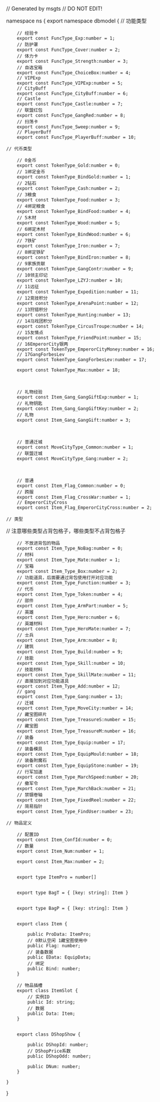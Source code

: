 // Generated by msgts
// DO NOT EDIT!

namespace ns {
	export namespace dbmodel {
	// 功能类型
		
		// 经验卡
		export const FuncType_Exp:number = 1; 
		// 防护罩
		export const FuncType_Cover:number = 2; 
		// 体力卡
		export const FuncType_Strength:number = 3; 
		// 自选宝箱
		export const FuncType_ChoiceBox:number = 4; 
		// VIPExp
		export const FuncType_VIPExp:number = 5; 
		// CityBuff
		export const FuncType_CityBuff:number = 6; 
		// Castle
		export const FuncType_Castle:number = 7; 
		// 联盟红包
		export const FuncType_GangRed:number = 8; 
		// 扫荡卡
		export const FuncType_Sweep:number = 9; 
		// PlayerBuff
		export const FuncType_PlayerBuff:number = 10; 
		
	// 代币类型
		
		// 0金币
		export const TokenType_Gold:number = 0; 
		// 1绑定金币
		export const TokenType_BindGold:number = 1; 
		// 2钻石
		export const TokenType_Cash:number = 2; 
		// 3粮食
		export const TokenType_Food:number = 3; 
		// 4绑定粮食
		export const TokenType_BindFood:number = 4; 
		// 5木材
		export const TokenType_Wood:number = 5; 
		// 6绑定木材
		export const TokenType_BindWood:number = 6; 
		// 7铁矿
		export const TokenType_Iron:number = 7; 
		// 8绑定铁矿
		export const TokenType_BindIron:number = 8; 
		// 9家族贡献
		export const TokenType_GangContr:number = 9; 
		// 10领主印记
		export const TokenType_LZYJ:number = 10; 
		// 11远征
		export const TokenType_Expedition:number = 11; 
		// 12竞技积分
		export const TokenType_ArenaPoint:number = 12; 
		// 13狩猎积分
		export const TokenType_Hunting:number = 13; 
		// 14马戏团积分
		export const TokenType_CircusTroupe:number = 14; 
		// 15友情点
		export const TokenType_FriendPoint:number = 15; 
		// 16EmperorCity银两
		export const TokenType_EmperorCityMoney:number = 16; 
		// 17GangForbesLev
		export const TokenType_GangForbesLev:number = 17; 
		
		export const TokenType_Max:number = 18; 
		
	
		
		// 礼物经验
		export const Item_Gang_GangGiftExp:number = 1; 
		// 礼物钥匙
		export const Item_Gang_GangGiftKey:number = 2; 
		// 礼物
		export const Item_Gang_GangGift:number = 3; 
		
	
		
		// 普通迁城
		export const MoveCityType_Common:number = 1; 
		// 联盟迁城
		export const MoveCityType_Gang:number = 2; 
		
	
		
		// 普通
		export const Item_Flag_Common:number = 0; 
		// 跨服
		export const Item_Flag_CrossWar:number = 1; 
		// EmperorCityCross
		export const Item_Flag_EmperorCityCross:number = 2; 
		
	// 类型
// 注意哪些类型占背包格子，哪些类型不占背包格子
		
		// 不放进背包的物品
		export const Item_Type_NoBag:number = 0; 
		// 材料
		export const Item_Type_Mate:number = 1; 
		// 宝箱
		export const Item_Type_Box:number = 2; 
		// 功能道具，后面要通过背包使用打开对应功能
		export const Item_Type_Function:number = 3; 
		// 代币
		export const Item_Type_Token:number = 4; 
		// 部件
		export const Item_Type_ArmPart:number = 5; 
		// 英雄
		export const Item_Type_Hero:number = 6; 
		// 英雄材料
		export const Item_Type_HeroMate:number = 7; 
		// 士兵
		export const Item_Type_Arm:number = 8; 
		// 建筑
		export const Item_Type_Build:number = 9; 
		// 技能
		export const Item_Type_Skill:number = 10; 
		// 技能材料
		export const Item_Type_SkillMate:number = 11; 
		// 直接加到对应功能道具
		export const Item_Type_Add:number = 12; 
		// gang
		export const Item_Type_Gang:number = 13; 
		// 迁城
		export const Item_Type_MoveCity:number = 14; 
		// 藏宝图碎片
		export const Item_Type_TreasureS:number = 15; 
		// 藏宝图
		export const Item_Type_TreasureM:number = 16; 
		// 装备
		export const Item_Type_Equip:number = 17; 
		// 装备模具
		export const Item_Type_EquipMould:number = 18; 
		// 装备附魔石
		export const Item_Type_EquipStone:number = 19; 
		// 行军加速
		export const Item_Type_MarchSpeed:number = 20; 
		// 撤军令
		export const Item_Type_MarchBack:number = 21; 
		// 禁锢卷轴
		export const Item_Type_FixedReel:number = 22; 
		// 简易指针
		export const Item_Type_FindUser:number = 23; 
		
	// 物品定义
		
		// 配置ID
		export const Item_ConfId:number = 0; 
		// 数量
		export const Item_Num:number = 1; 
		
		export const Item_Max:number = 2; 
		
		
		export type ItemPro = number[]
		
		
		export type BagT = { [key: string]: Item }
		
		
		export type BagP = { [key: string]: Item }
		
		
		export class Item {	
			
			public ProData: ItemPro; 
			// 0默认空闲 1藏宝图使用中
			public Flag: number; 
			// 装备数据
			public EData: EquipData; 
			// 绑定
			public Bind: number; 
		}
		
		// 物品插槽
		export class ItemSlot {	
			// 实例ID
			public Id: string; 
			// 数据
			public Data: Item; 
		}
		
		
		export class DShopShow {	
			
			public DShopId: number; 
			// DShopPrice系数
			public DShopOdd: number; 
			
			public DNum: number; 
		}
		
	}
}
